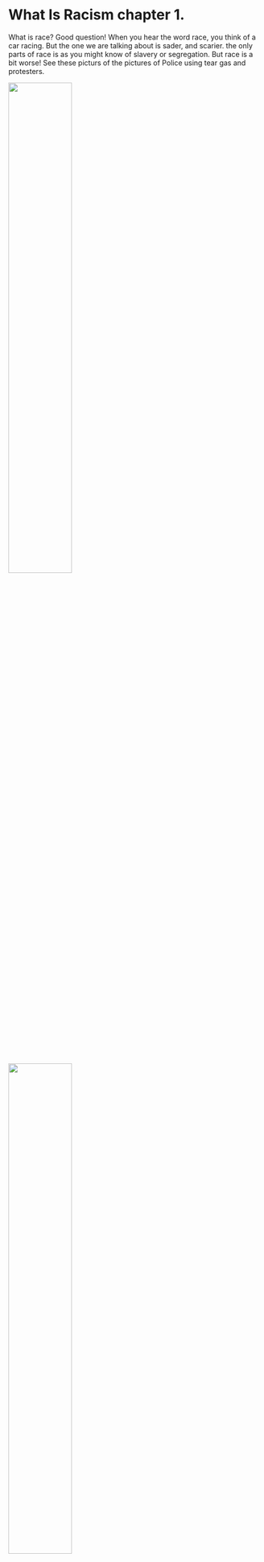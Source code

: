 # What Is  Racism chapter 1. 
What is race? Good question! When you hear the word race, you think of a car racing. But the one we are talking about is sader, and scarier. the only parts of race is as you might know of slavery or segregation. But race is a bit worse! See these picturs of the pictures of Police using tear gas and protesters.

<img style="width:50%" src="https://live.staticflickr.com/65535/49940105503_304ecfbbe3_b.jpg">

<img style="width:50%" src="https://github.com/anti-racist-kid/the-anti-racist-kid/raw/main/George_Floyd_police_brutality_protests_-_Portland_Oregon_-_July_22_-_tedder_-_03.jpg">

what you are seeing is called polise brutality. Tear gas is something that makes your cry, and then it makes you want to go away from it. the black lives matter protests started in 2013. And in 2020, something awful happened. A black man named George Floyd got choked to death. When the death started happening, he said “I can't breathe” . That ment politely “please, let me go” but sadly, he died. The death took about 8 minutes and 46 seconds. That's when the protesters got REALY mad. If you press this word, Itll take you to a movie wedsite movie called [“I am not you negro”](https://www.google.com/search?q=i+am+not+your+negro&rlz=1C5CHFA_enUS712US715&oq=i+am+not+your+negro&aqs=chrome..69i57j69i59j0l3j69i60l3.1469j0j9&sourceid=chrome&ie=UTF-8) and may rest in peace. 
the movie spript was made by James Baldwin, but is read by a different person becuse somesone else becuse he died in 1987 of stomach cancer. may both pepole continue in us as we do the thing they wanted us to do before they were dead.
<img src="https://assets.atlasobscura.com/media/W1siZiIsInVwbG9hZHMvcGxhY2VfaW1hZ2VzLzY5Y2U5YTc3LTMxY2MtNDFkMC05NGM3LTdhOTg5Y2YyNjcyMjg5ZDk3ODllYjA4MTg3ZjgzNV9CRCB0b21ic3RvbmVfY2VyYW1pY19jbG9zZS11cCBvZiBpbnNjcmlwdGlvbiAyLmpwZyJdLFsicCIsInRodW1iIiwiNTgweDU4MCMiXSxbInAiLCJjb252ZXJ0IiwiLXF1YWxpdHkgODEgLWF1dG8tb3JpZW50Il1d/BD%20tombstone_ceramic_close-up%20of%20inscription%202.jpg">
